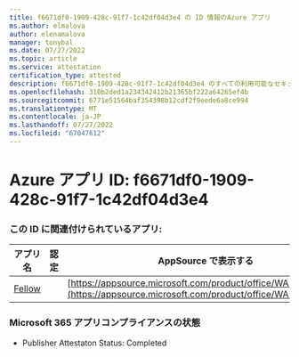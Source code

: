 ```yaml
---
title: f6671df0-1909-428c-91f7-1c42df04d3e4 の ID 情報のAzure アプリ
ms.author: elmalova
author: elenamalova
manager: tonybal
ms.date: 07/27/2022
ms.topic: article
ms.service: attestation
certification_type: attested
description: f6671df0-1909-428c-91f7-1c42df04d3e4 のすべての利用可能なセキュリティとコンプライアンス情報。
ms.openlocfilehash: 310b2ded1a234342412b21365bf222a64265ef4b
ms.sourcegitcommit: 6771e51564baf354398b12cdf2f9eede6a8ce994
ms.translationtype: MT
ms.contentlocale: ja-JP
ms.lasthandoff: 07/27/2022
ms.locfileid: "67047612"
---
```

# <a name="azure-app-id-f6671df0-1909-428c-91f7-1c42df04d3e4"></a>Azure アプリ ID: f6671df0-1909-428c-91f7-1c42df04d3e4


### <a name="apps-associated-with-this-id"></a>この ID に関連付けられているアプリ:
| **アプリ名** | **認定** | **AppSource で表示する** |
|--------------|---------------|-----------------------|
| [Fellow](../forward/WA200002576.md) |  | [https://appsource.microsoft.com/product/office/WA200002576](https://appsource.microsoft.com/product/office/WA200002576) |

### <a name="microsoft-365-app-compliance-status"></a>Microsoft 365 アプリコンプライアンスの状態
- Publisher Attestaton Status: Completed
